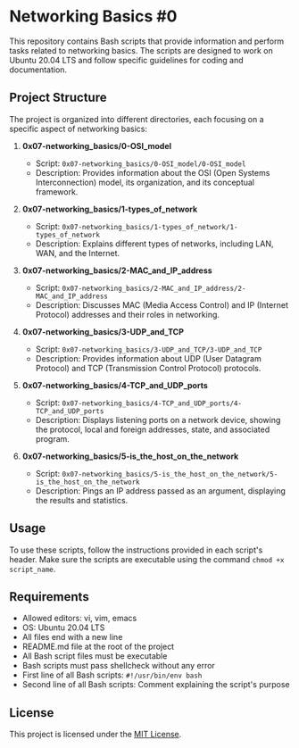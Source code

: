 # Networking Basics #0

This repository contains Bash scripts that provide information and perform tasks related to networking basics. The scripts are designed to work on Ubuntu 20.04 LTS and follow specific guidelines for coding and documentation.

## Project Structure

The project is organized into different directories, each focusing on a specific aspect of networking basics:

1. **0x07-networking_basics/0-OSI_model**
   - Script: `0x07-networking_basics/0-OSI_model/0-OSI_model`
   - Description: Provides information about the OSI (Open Systems Interconnection) model, its organization, and its conceptual framework.

2. **0x07-networking_basics/1-types_of_network**
   - Script: `0x07-networking_basics/1-types_of_network/1-types_of_network`
   - Description: Explains different types of networks, including LAN, WAN, and the Internet.

3. **0x07-networking_basics/2-MAC_and_IP_address**
   - Script: `0x07-networking_basics/2-MAC_and_IP_address/2-MAC_and_IP_address`
   - Description: Discusses MAC (Media Access Control) and IP (Internet Protocol) addresses and their roles in networking.

4. **0x07-networking_basics/3-UDP_and_TCP**
   - Script: `0x07-networking_basics/3-UDP_and_TCP/3-UDP_and_TCP`
   - Description: Provides information about UDP (User Datagram Protocol) and TCP (Transmission Control Protocol) protocols.

5. **0x07-networking_basics/4-TCP_and_UDP_ports**
   - Script: `0x07-networking_basics/4-TCP_and_UDP_ports/4-TCP_and_UDP_ports`
   - Description: Displays listening ports on a network device, showing the protocol, local and foreign addresses, state, and associated program.

6. **0x07-networking_basics/5-is_the_host_on_the_network**
   - Script: `0x07-networking_basics/5-is_the_host_on_the_network/5-is_the_host_on_the_network`
   - Description: Pings an IP address passed as an argument, displaying the results and statistics.

## Usage

To use these scripts, follow the instructions provided in each script's header. Make sure the scripts are executable using the command `chmod +x script_name`.

## Requirements

- Allowed editors: vi, vim, emacs
- OS: Ubuntu 20.04 LTS
- All files end with a new line
- README.md file at the root of the project
- All Bash script files must be executable
- Bash scripts must pass shellcheck without any error
- First line of all Bash scripts: `#!/usr/bin/env bash`
- Second line of all Bash scripts: Comment explaining the script's purpose

## License

This project is licensed under the [MIT License](LICENSE).
